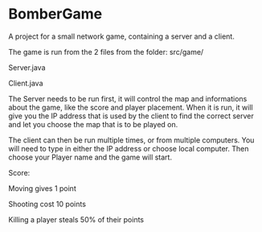 # BomberGame
A project for a small network game, containing a server and a client.


The game is run from the 2 files from the folder: src/game/

Server.java

Client.java


The Server needs to be run first, it will control the map and informations about the game, like the score and player placement. When it is run, it will give you the IP address that is used by the client to find the correct server and let you choose the map that is to be played on.

The client can then be run multiple times, or from multiple computers. You will need to type in either the IP address or choose local computer. Then choose your Player name and the game will start.



Score: 

Moving gives 1 point 

Shooting cost 10 points 

Killing a player steals 50% of their points 
